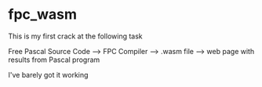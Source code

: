 # fpc_wasm

This is my first crack at the following task

Free Pascal Source Code --> FPC Compiler --> .wasm file --> web page with results from Pascal program


I've barely got it working
